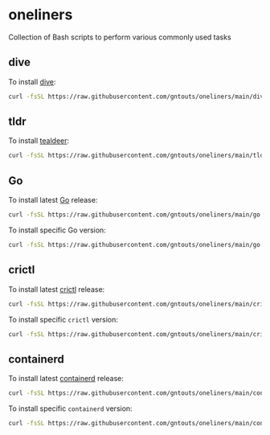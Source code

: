 # oneliners

Collection of Bash scripts to perform various commonly used tasks

## dive

To install [dive](https://github.com/wagoodman/dive):

```bash
curl -fsSL https://raw.githubusercontent.com/gntouts/oneliners/main/dive.sh | bash
```

## tldr

To install [tealdeer](https://github.com/dbrgn/tealdeer):

```bash
curl -fsSL https://raw.githubusercontent.com/gntouts/oneliners/main/tldr.sh | bash
```

## Go

To install latest [Go](https://go.dev/doc/install) release:

```bash
curl -fsSL https://raw.githubusercontent.com/gntouts/oneliners/main/go.sh | bash
```

To install specific Go version:

```bash
curl -fsSL https://raw.githubusercontent.com/gntouts/oneliners/main/go.sh | bash -s go1.20
```

## crictl

To install latest [crictl](https://github.com/kubernetes-sigs/cri-tools/blob/master/docs/crictl.md#install-crictl) release:

```bash
curl -fsSL https://raw.githubusercontent.com/gntouts/oneliners/main/crictl.sh | bash
```

To install specific `crictl` version:

```bash
curl -fsSL https://raw.githubusercontent.com/gntouts/oneliners/main/crictl.sh | bash -s v1.22.0
```

## containerd

To install latest [containerd](https://containerd.io/downloads/#installing-binaries) release:

```bash
curl -fsSL https://raw.githubusercontent.com/gntouts/oneliners/main/containerd.sh | bash
```

To install specific `containerd` version:

```bash
curl -fsSL https://raw.githubusercontent.com/gntouts/oneliners/main/containerd.sh | bash -s 1.7.24
```
